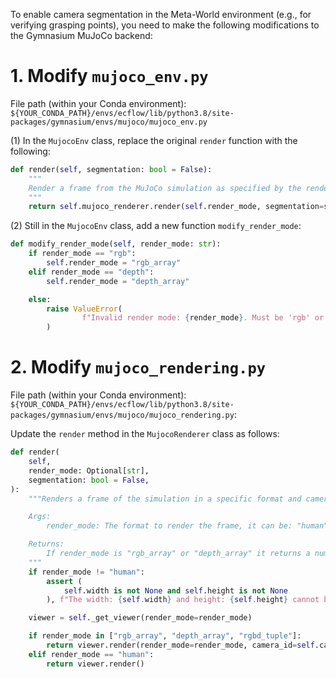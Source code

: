 To enable camera segmentation in the Meta-World environment (e.g., for verifying grasping points), you need to make the following modifications to the Gymnasium MuJoCo backend:
# 1. Modify `mujoco_env.py`
File path (within your Conda environment): `${YOUR_CONDA_PATH}/envs/ecflow/lib/python3.8/site-packages/gymnasium/envs/mujoco/mujoco_env.py`
    
(1) In the `MujocoEnv` class, replace the original `render` function with the following:

```python
def render(self, segmentation: bool = False):
    """
    Render a frame from the MuJoCo simulation as specified by the render_mode.
    """
    return self.mujoco_renderer.render(self.render_mode, segmentation=segmentation)
```

(2) Still in the `MujocoEnv` class, add a new function `modify_render_mode`:
```python
def modify_render_mode(self, render_mode: str):
    if render_mode == "rgb":
        self.render_mode = "rgb_array"
    elif render_mode == "depth":
        self.render_mode = "depth_array"

    else:
        raise ValueError(
                f"Invalid render mode: {render_mode}. Must be 'rgb' or 'depth'."
        )
```

# 2. Modify `mujoco_rendering.py`
File path (within your Conda environment): `${YOUR_CONDA_PATH}/envs/ecflow/lib/python3.8/site-packages/gymnasium/envs/mujoco/mujoco_rendering.py`:

Update the `render` method in the `MujocoRenderer` class as follows:
```python
def render(
    self,
    render_mode: Optional[str],
    segmentation: bool = False,
):
    """Renders a frame of the simulation in a specific format and camera view.

    Args:
        render_mode: The format to render the frame, it can be: "human", "rgb_array", "depth_array", or "rgbd_tuple"

    Returns:
        If render_mode is "rgb_array" or "depth_array" it returns a numpy array in the specified format. "rgbd_tuple" returns a tuple of numpy arrays of the form (rgb, depth). "human" render mode does not return anything.
    """
    if render_mode != "human":
        assert (
            self.width is not None and self.height is not None
        ), f"The width: {self.width} and height: {self.height} cannot be `None` when the render_mode is not `human`."

    viewer = self._get_viewer(render_mode=render_mode)

    if render_mode in ["rgb_array", "depth_array", "rgbd_tuple"]:
        return viewer.render(render_mode=render_mode, camera_id=self.camera_id, segmentation=segmentation)
    elif render_mode == "human":
        return viewer.render()
 ```
